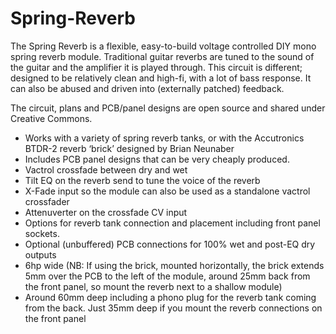 # Spring-Reverb

The Spring Reverb is a flexible, easy-to-build voltage controlled DIY mono spring reverb module. Traditional guitar reverbs are tuned to the sound of the guitar and the amplifier it is played through. This circuit is different; designed to be relatively clean and high-fi, with a lot of bass response. It can also be abused and driven into (externally patched) feedback.

The circuit, plans and PCB/panel designs are open source and shared under Creative Commons.

- Works with a variety of spring reverb tanks, or with the Accutronics BTDR-2 reverb ‘brick’ designed by Brian Neunaber
- Includes PCB panel designs that can be very cheaply produced.
- Vactrol crossfade between dry and wet
- Tilt EQ on the reverb send to tune the voice of the reverb
- X-Fade input so the module can also be used as a standalone vactrol crossfader
- Attenuverter on the crossfade CV input
- Options for reverb tank connection and placement including front panel sockets.
- Optional (unbuffered) PCB connections for 100% wet and post-EQ dry outputs
- 6hp wide (NB: If using the brick, mounted horizontally, the brick extends 5mm over the PCB to the left of the module, around 25mm back from the front panel, so mount the reverb next to a shallow module)
- Around 60mm deep including a phono plug for the reverb tank coming from the back. Just 35mm deep if you mount the reverb connections on the front panel
